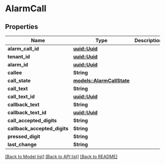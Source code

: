 # AlarmCall

## Properties

Name | Type | Description | Notes
------------ | ------------- | ------------- | -------------
**alarm_call_id** | [**uuid::Uuid**](uuid::Uuid.md) |  | 
**tenant_id** | [**uuid::Uuid**](uuid::Uuid.md) |  | 
**alarm_id** | [**uuid::Uuid**](uuid::Uuid.md) |  | 
**callee** | **String** |  | 
**call_state** | [**models::AlarmCallState**](AlarmCallState.md) |  | 
**call_text** | **String** |  | 
**call_text_id** | [**uuid::Uuid**](uuid::Uuid.md) |  | 
**callback_text** | **String** |  | 
**callback_text_id** | [**uuid::Uuid**](uuid::Uuid.md) |  | 
**call_accepted_digits** | **String** |  | 
**callback_accepted_digits** | **String** |  | 
**pressed_digit** | **String** |  | 
**last_change** | **String** |  | 

[[Back to Model list]](../README.md#documentation-for-models) [[Back to API list]](../README.md#documentation-for-api-endpoints) [[Back to README]](../README.md)


